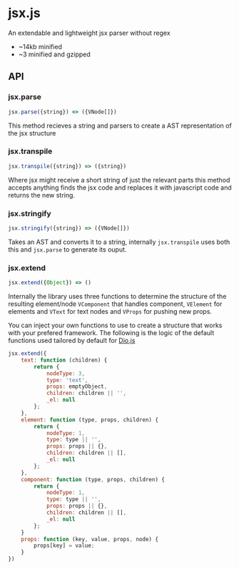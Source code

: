 # jsx.js

An extendable and lightweight jsx parser without regex

- ~14kb minified
- ~3 minified and gzipped

## API

### jsx.parse

```javascript
jsx.parse({string}) => ({VNode[]})
```

This method recieves a string and parsers to create a AST representation of the jsx structure

### jsx.transpile

```javascript
jsx.transpile({string}) => ({string})
```

Where jsx might receive a short string of just the relevant parts this method accepts anything
finds the jsx code and replaces it with javascript code and returns the new string.


### jsx.stringify

```javascript
jsx.stringify({string}) => ({VNode[]})
```

Takes an AST and converts it to a string, internally `jsx.transpile` uses both this and
`jsx.parse` to generate its ouput.

### jsx.extend

```javascript
jsx.extend({Object}) => ()
```
Internally the library uses three functions to determine the structure of the resulting element/node
`VComponent` that handles component, `VElement` for elements and `VText` for text nodes and `VProps`
for pushing new props.

You can inject your own functions to use to create a structure that works with your prefered framework.
The following is the logic of the default functions used tailored by default for [Dio.js](https://github.com/thysultan/dio.js)

```javascript
jsx.extend({
	text: function (children) {
	 	return {
	 		nodeType: 3,
	 		type: 'text',
	 		props: emptyObject,
	 		children: children || '',
	 		_el: null
	 	};
	},
	element: function (type, props, children) {
	 	return {
	 		nodeType: 1,
	 		type: type || '',
	 		props: props || {},
	 		children: children || [],
	 		_el: null
	 	};
	},
	component: function (type, props, children) {
		return {
	 		nodeType: 1,
	 		type: type || '',
	 		props: props || {},
	 		children: children || [],
	 		_el: null
	 	}; 
	}
	props: function (key, value, props, node) {
		props[key] = value;
	}
})
```
